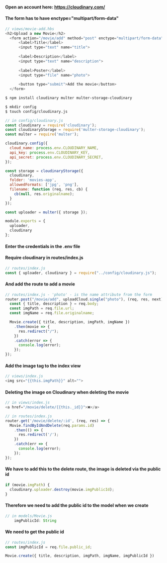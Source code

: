 #### Open an account here: https://cloudinary.com/

#### The form has to have enctype="multipart/form-data" 

```js
// views/movie-add.hbs
<h2>Upload a new Movie</h2>
  <form action="/movie/add" method="post" enctype="multipart/form-data">
      <label>Title</label>
      <input type="text" name="title">
 
      <label>Description</label>
      <input type="text" name="description">
 
      <label>Poster</label>
      <input type="file" name="photo">
 
      <button type="submit">Add the movie</button>
  </form>
```


```bash
$ npm install cloudinary multer multer-storage-cloudinary
```

```bash
$ mkdir config
$ touch config/cloudinary.js
```

```js
// in config/cloudinary.js
const cloudinary = require('cloudinary');
const cloudinaryStorage = require('multer-storage-cloudinary');
const multer = require('multer');

cloudinary.config({
  cloud_name: process.env.CLOUDINARY_NAME,
  api_key: process.env.CLOUDINARY_KEY,
  api_secret: process.env.CLOUDINARY_SECRET,
});

const storage = cloudinaryStorage({
  cloudinary,
  folder: 'movies-app',
  allowedFormats: ['jpg', 'png'],
  filename: function (req, res, cb) {
    cb(null, res.originalname);
  }
});

const uploader = multer({ storage });

module.exports = {
  uploader,
  cloudinary
};
```

#### Enter the credentials in the .env file

#### Require cloudinary in routes/index.js

```js
// routes/index.js
const { uploader, cloudinary } = require("../config/cloudinary.js");
```

#### And add the route to add a movie
```js
// routes/index.js - 'photo' - is the name attribute from the form 
router.post("/movie/add", uploadCloud.single("photo"), (req, res, next) => {
  const { title, description } = req.body;
  const imgPath = req.file.url;
  const imgName = req.file.originalname;

  Movie.create({ title, description, imgPath, imgName })
    .then(movie => {
      res.redirect("/");
    })
    .catch(error => {
      console.log(error);
    });
});
```

#### Add the image tag to the index view

```js
// views/index.js
<img src="{{this.imgPath}}" alt="">
```

#### Deleting the image on Cloudinary when deleting the movie

```js
// in views/index.js
<a href="/movie/delete/{{this._id}}">❌</a>
```

```js
// in routes/index.js
router.get('/movie/delete/:id', (req, res) => {
  Movie.findByIdAndDelete(req.params.id)
    .then(() => {
      res.redirect('/');
    })
    .catch(err => {
      console.log(error);
    });
});
```

#### We have to add this to the delete route, the image is deleted via the public id 

```js
if (movie.imgPath) {
  cloudinary.uploader.destroy(movie.imgPublicId);
}
```

#### Therefore we need to add the public id to the model when we create

```js
// in models/Movie.js
    imgPublicId: String
```

#### We need to get the public id

```js
// routes/index.js 
const imgPublicId = req.file.public_id;

Movie.create({ title, description, imgPath, imgName, imgPublicId })
```